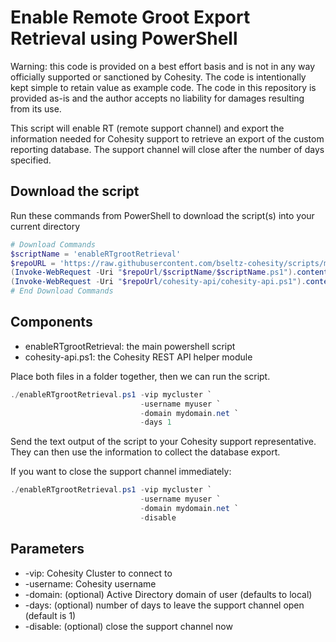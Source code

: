 # Enable Remote Groot Export Retrieval using PowerShell

Warning: this code is provided on a best effort basis and is not in any way officially supported or sanctioned by Cohesity. The code is intentionally kept simple to retain value as example code. The code in this repository is provided as-is and the author accepts no liability for damages resulting from its use.

This script will enable RT (remote support channel) and export the information needed for Cohesity support to retrieve an export of the custom reporting database. The support channel will close after the number of days specified.

## Download the script

Run these commands from PowerShell to download the script(s) into your current directory

```powershell
# Download Commands
$scriptName = 'enableRTgrootRetrieval'
$repoURL = 'https://raw.githubusercontent.com/bseltz-cohesity/scripts/master/powershell'
(Invoke-WebRequest -Uri "$repoUrl/$scriptName/$scriptName.ps1").content | Out-File "$scriptName.ps1"; (Get-Content "$scriptName.ps1") | Set-Content "$scriptName.ps1"
(Invoke-WebRequest -Uri "$repoUrl/cohesity-api/cohesity-api.ps1").content | Out-File cohesity-api.ps1; (Get-Content cohesity-api.ps1) | Set-Content cohesity-api.ps1
# End Download Commands
```

## Components

* enableRTgrootRetrieval: the main powershell script
* cohesity-api.ps1: the Cohesity REST API helper module

Place both files in a folder together, then we can run the script.

```powershell
./enableRTgrootRetrieval.ps1 -vip mycluster `
                             -username myuser `
                             -domain mydomain.net `
                             -days 1
```

Send the text output of the script to your Cohesity support representative. They can then use the information to collect the database export.

If you want to close the support channel immediately:

```powershell
./enableRTgrootRetrieval.ps1 -vip mycluster `
                             -username myuser `
                             -domain mydomain.net `
                             -disable
```

## Parameters

* -vip: Cohesity Cluster to connect to
* -username: Cohesity username
* -domain: (optional) Active Directory domain of user (defaults to local)
* -days: (optional) number of days to leave the support channel open (default is 1)
* -disable: (optional) close the support channel now
